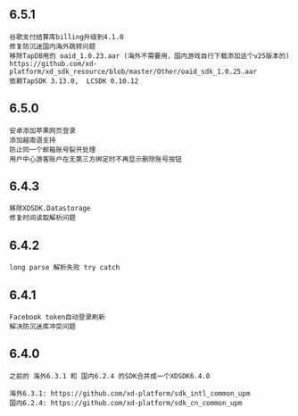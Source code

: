 ## 6.5.1
```
谷歌支付结算库billing升级到4.1.0 
修复防沉迷国内海外跳转问题
移除TapDB用的 oaid_1.0.23.aar (海外不需要用，国内游戏自行下载添加这个v25版本的) https://github.com/xd-platform/xd_sdk_resource/blob/master/Other/oaid_sdk_1.0.25.aar 
依赖TapSDK 3.13.0,  LCSDK 0.10.12
```

## 6.5.0
```
安卓添加苹果网页登录
添加越南语支持
防止同一个邮箱账号裂开处理
用户中心游客账户在无第三方绑定时不再显示删除账号按钮
```

## 6.4.3
```
移除XDSDK.Datastorage
修复时间读取解析问题 
```

## 6.4.2
```
long parse 解析失败 try catch 
```


## 6.4.1
```
Facebook token自动登录刷新
解决防沉迷库冲突问题
```

## 6.4.0
```
之前的 海外6.3.1 和 国内6.2.4 的SDK合并成一个XDSDK6.4.0

海外6.3.1: https://github.com/xd-platform/sdk_intl_common_upm
国内6.2.4: https://github.com/xd-platform/sdk_cn_common_upm
```